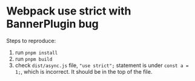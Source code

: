 # Webpack use strict with BannerPlugin bug

Steps to reproduce:

1. run `pnpm install`
2. run `pnpm build`
3. check `dist/async.js` file, `"use strict";` statement is under `const a = 1;`, which is incorrect. It should be in the top of the file.
